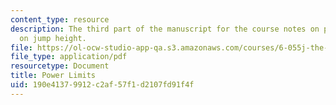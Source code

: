 ```yaml
---
content_type: resource
description: The third part of the manuscript for the course notes on power limits
  on jump height.
file: https://ol-ocw-studio-app-qa.s3.amazonaws.com/courses/6-055j-the-art-of-approximation-in-science-and-engineering-spring-2008/190e41379912c2af57f1d2107fd91f4f_feb27b.pdf
file_type: application/pdf
resourcetype: Document
title: Power Limits
uid: 190e4137-9912-c2af-57f1-d2107fd91f4f
---
```

